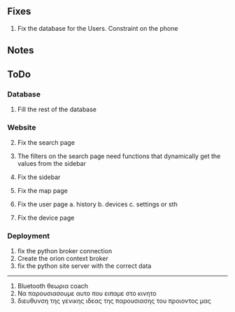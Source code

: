 ## Fixes

1. Fix the database for the Users. Constraint on the phone

## Notes

## ToDo

### Database

1. Fill the rest of the database

### Website

2. Fix the search page
3. The filters on the search page need functions that dynamically get the values from the sidebar
4. Fix the sidebar
5. Fix the map page
6. Fix the user page
   a. history
   b. devices
   c. settings or sth

7. Fix the device page

### Deployment

1. fix the python broker connection
2. Create the orion context broker
3. fix the python site server with the correct data

---

1. Bluetooth θεωρια coach
2. Να παρουσιασουμε αυτο που ειπαμε στο κινητο
3. διευθυνση της γενικης ιδεας της παρουσιασης του προιοντος μας
